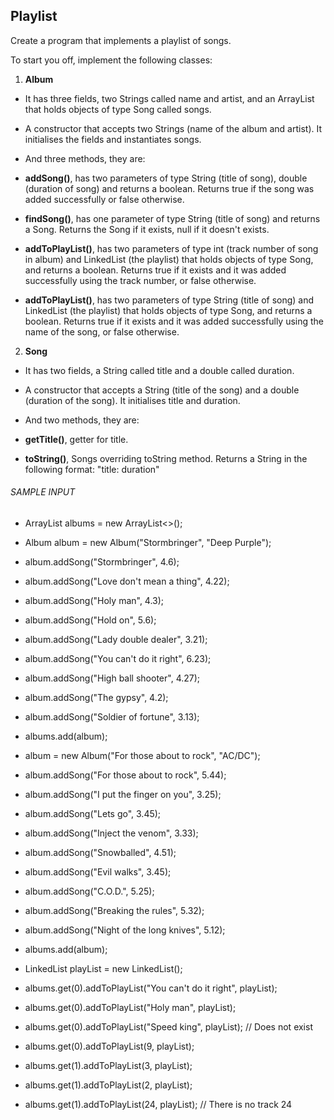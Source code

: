 ## Playlist

Create a program that implements a playlist of songs.

To start you off, implement the following classes:

1. **Album**

- It has three fields, two Strings called name and artist, and an ArrayList that holds objects of type Song called songs.

- A constructor that accepts two Strings (name of the album and artist). It initialises the fields and instantiates songs.

- And three methods, they are:

- **addSong()**, has two parameters of type String (title of song), double (duration of song) and returns a boolean. Returns true if the song was added successfully or false otherwise.

- **findSong()**, has one parameter of type String (title of song) and returns a Song. Returns the Song if it exists, null if it doesn't exists.

- **addToPlayList()**, has two parameters of type int (track number of song in album) and LinkedList (the playlist) that holds objects of type Song, and returns a boolean. Returns true if it exists and it was added successfully using the track number, or false otherwise.

- **addToPlayList()**, has two parameters of type String (title of song) and LinkedList (the playlist) that holds objects of type Song, and returns a boolean. Returns true if it exists and it was added successfully using the name of the song, or false otherwise.

2. **Song**

- It has two fields, a String called title and a double called duration.

- A constructor that accepts a String (title of the song) and a double (duration of the song). It initialises title and duration.

- And two methods, they are:

- **getTitle()**, getter for title.

- **toString()**, Songs overriding toString method. Returns a String in the following format: "title: duration"

###### SAMPLE INPUT

- ArrayList<Album> albums = new ArrayList<>();

- Album album = new Album("Stormbringer", "Deep Purple");
- album.addSong("Stormbringer", 4.6);
- album.addSong("Love don't mean a thing", 4.22);
- album.addSong("Holy man", 4.3);
- album.addSong("Hold on", 5.6);
- album.addSong("Lady double dealer", 3.21);
- album.addSong("You can't do it right", 6.23);
- album.addSong("High ball shooter", 4.27);
- album.addSong("The gypsy", 4.2);
- album.addSong("Soldier of fortune", 3.13);
- albums.add(album);

- album = new Album("For those about to rock", "AC/DC");
- album.addSong("For those about to rock", 5.44);
- album.addSong("I put the finger on you", 3.25);
- album.addSong("Lets go", 3.45);
- album.addSong("Inject the venom", 3.33);
- album.addSong("Snowballed", 4.51);
- album.addSong("Evil walks", 3.45);
- album.addSong("C.O.D.", 5.25);
- album.addSong("Breaking the rules", 5.32);
- album.addSong("Night of the long knives", 5.12);
- albums.add(album);

- LinkedList<Song> playList = new LinkedList<Song>();
- albums.get(0).addToPlayList("You can't do it right", playList);
- albums.get(0).addToPlayList("Holy man", playList);
- albums.get(0).addToPlayList("Speed king", playList);  // Does not exist
- albums.get(0).addToPlayList(9, playList);
- albums.get(1).addToPlayList(3, playList);
- albums.get(1).addToPlayList(2, playList);
- albums.get(1).addToPlayList(24, playList);  // There is no track 24
